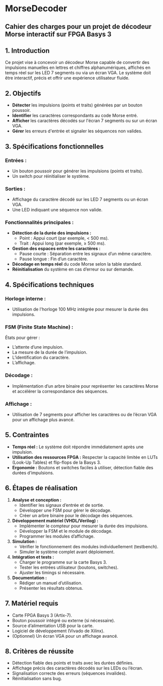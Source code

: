 # MorseDecoder

## Cahier des charges pour un projet de décodeur Morse interactif sur FPGA Basys 3

## 1. Introduction
Ce projet vise à concevoir un décodeur Morse capable de convertir des impulsions manuelles en lettres et chiffres alphanumériques, affichés en temps réel sur les LED 7 segments ou via un écran VGA. Le système doit être interactif, précis et offrir une expérience utilisateur fluide.

## 2. Objectifs
- **Détecter** les impulsions (points et traits) générées par un bouton poussoir.
- **Identifier** les caractères correspondants au code Morse entré.
- **Afficher** les caractères décodés sur l'écran 7 segments ou sur un écran VGA.
- **Gérer** les erreurs d'entrée et signaler les séquences non valides.

## 3. Spécifications fonctionnelles
### Entrées :
- Un bouton poussoir pour générer les impulsions (points et traits).
- Un switch pour réinitialiser le système.

### Sorties :
- Affichage du caractère décodé sur les LED 7 segments ou un écran VGA.
- Une LED indiquant une séquence non valide.

### Fonctionnalités principales :
- **Détection de la durée des impulsions :**
  - Point : Appui court (par exemple, < 500 ms).
  - Trait : Appui long (par exemple, ≥ 500 ms).
- **Gestion des espaces entre les caractères :**
  - Pause courte : Séparation entre les signaux d’un même caractère.
  - Pause longue : Fin d’un caractère.
- **Décodage en temps réel** du code Morse selon la table standard.
- **Réinitialisation** du système en cas d’erreur ou sur demande.

## 4. Spécifications techniques
### Horloge interne :
- Utilisation de l'horloge 100 MHz intégrée pour mesurer la durée des impulsions.

### FSM (Finite State Machine) :
États pour gérer :
- L’attente d’une impulsion.
- La mesure de la durée de l’impulsion.
- L’identification du caractère.
- L’affichage.

### Décodage :
- Implémentation d’un arbre binaire pour représenter les caractères Morse et accélérer la correspondance des séquences.

### Affichage :
- Utilisation de 7 segments pour afficher les caractères ou de l’écran VGA pour un affichage plus avancé.

## 5. Contraintes
- **Temps réel :** Le système doit répondre immédiatement après une impulsion.
- **Utilisation des ressources FPGA :** Respecter la capacité limitée en LUTs (Look-Up Tables) et flip-flops de la Basys 3.
- **Ergonomie :** Boutons et switches faciles à utiliser, détection fiable des durées d’impulsions.

## 6. Étapes de réalisation
1. **Analyse et conception :**
   - Identifier les signaux d’entrée et de sortie.
   - Développer une FSM pour gérer le décodage.
   - Créer un arbre binaire pour le décodage des séquences.
2. **Développement matériel (VHDL/Verilog) :**
   - Implémenter le compteur pour mesurer la durée des impulsions.
   - Développer la FSM et le module de décodage.
   - Programmer les modules d’affichage.
3. **Simulation :**
   - Vérifier le fonctionnement des modules individuellement (testbench).
   - Simuler le système complet avant déploiement.
4. **Intégration et tests :**
   - Charger le programme sur la carte Basys 3.
   - Tester les entrées utilisateur (boutons, switches).
   - Ajuster les timings si nécessaire.
5. **Documentation :**
   - Rédiger un manuel d’utilisation.
   - Présenter les résultats obtenus.

## 7. Matériel requis
- Carte FPGA Basys 3 (Artix-7).
- Bouton poussoir intégré ou externe (si nécessaire).
- Source d’alimentation USB pour la carte.
- Logiciel de développement (Vivado de Xilinx).
- (Optionnel) Un écran VGA pour un affichage avancé.

## 8. Critères de réussite
- Détection fiable des points et traits avec les durées définies.
- Affichage précis des caractères décodés sur les LEDs ou l’écran.
- Signalisation correcte des erreurs (séquences invalides).
- Réinitialisation sans bug.
